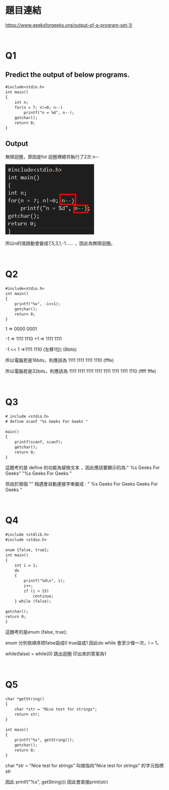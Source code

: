 # 題目連結
https://www.geeksforgeeks.org/output-of-a-program-set-1/

<br/>

# Q1
## Predict the output of below programs.
```
#include<stdio.h>
int main()
{
    int n;
    for(n = 7; n!=0; n--)
        printf("n = %d", n--);
    getchar();
    return 0;
}
```
## Output
無限迴圈，原因是fot 迴圈裡總共執行了2次 n--

![img](./resources/Output_of_C_Programs_Set1_image/1.jpg)

所以n的值跳動會變成7,5,3,1,-1...... ，因此為無限迴圈。

<br/>

# Q2
```
#include<stdio.h>
int main()
{
    printf("%x", -1<<1);
    getchar();
    return 0;
}

```
1 => 0000 0001

-1 => 1111 1110 +1
    => 1111 1111

-1 << 1 =>1111 1110 (左移1位) (8bits)

所以電腦若是16bits，則應該為 1111 1111 1111 1110 (fffe)

所以電腦若是32bits，則應該為 1111 1111 1111 1111 1111 1111 1111 1110 (ffff fffe)

<br/>

# Q3
```
# include <stdio.h>
# define scanf "%s Geeks For Geeks "

main()
{
    printf(scanf, scanf);
    getchar();
    return 0;
}
```
這題考的是 define 的功能為替換文本
，因此應該要顯示的為:" %s Geeks For Geeks" "%s Geeks For Geeks "

但由於兩個 "" 相遇會自動連接字串變成 : " %s Geeks For Geeks Geeks For Geeks "

<br/>

# Q4

```
#include <stdlib.h>
#include <stdio.h>

enum {false, true};
int main()
{
    int i = 1;
    do
    {
        printf("%d\n", i);
        i++;
        if (i < 15)
            continue;
    } while (false);

getchar();
return 0;
}
```
這題考的是enum {false, true};

enum 分別依順序把false設成0 true設成1
因此do while 會至少做一次，i = 1，

while(false) = while(0) 跳出迴圈
印出來的答案為1


<br/>

# Q5
```
char *getString()
{
    char *str = "Nice test for strings";
    return str;
}

int main()
{
    printf("%s", getString());
    getchar();
    return 0;
}
```
char *str = "Nice test for strings" 叫做指向"Nice test for strings" 的字元指標 str

因此 printf("%s", getString()) 因此會直接print(str)

<br/>
